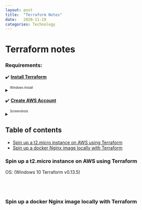 ```yaml
---
layout: post
title:  "Terraform Notes"
date:   2020-11-19
categories: Technology
---
```

<link rel="stylesheet" type="text/css" media="all" href="assets/css/markdown_styles.css" />

# Terraform notes #
### Requirements:
:heavy_check_mark: <strong>[Install Terraform](https://www.terraform.io/downloads.html)</strong>
<details><summary><sup><sup>Windows Install</sup></sup></summary><p>blah</p></details>

:heavy_check_mark: <strong>[Create AWS Account](https://console.aws.amazon.com/console)</strong>
<details><summary><sup><sup>Screenshots<sup></sup></summary>
<p>
[![](assets/img/blog/terraform/aws.jpg)]()
</p>
</details>
  
## Table of contents

- [Spin up a t2.micro instance on AWS using Terraform](#Spin-up-a-t2.micro-instance-on-AWS-using-Terraform)
- [Spin up a docker Nginx image locally with Terraform](#Spin-up-a-docker-Nginx-image-locally-with-Terraform)

### Spin up a t2.micro instance on AWS using Terraform
OS: (Windows 10 Terraform v0.13.5)
<br />
<br />
<br />
<br />






### Spin up a docker Nginx image locally with Terraform
